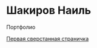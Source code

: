 # Шакиров Наиль
Портфолио

[Первая сверстанная страничка](https://snildarovich.github.io/легкий%20page%20с%20адаптивом/ "сайт портфолио")
